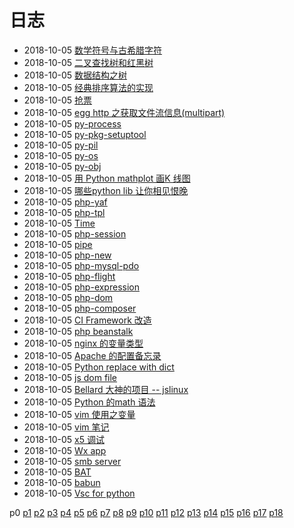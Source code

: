 # 日志
- 2018-10-05 [数学符号与古希腊字符](/b/math/math-symbol) 
- 2018-10-05 [二叉查找树和红黑树](/b/algorithm/ds-binary-search-tree) 
- 2018-10-05 [数据结构之树](/b/algorithm/algorithm-tree) 
- 2018-10-05 [经典排序算法的实现](/b/algorithm/algo-sort) 
- 2018-10-05 [抢票](/b/news/ticketing-software) 
- 2018-10-05 [egg http 之获取文件流信息(multipart)](/b/ria/egg-http) 
- 2018-10-05 [py-process](/b/py/py-process) 
- 2018-10-05 [py-pkg-setuptool](/b/py/py-pkg-setuptool) 
- 2018-10-05 [py-pil](/b/py/py-pil) 
- 2018-10-05 [py-os](/b/py/py-os) 
- 2018-10-05 [py-obj](/b/py/py-obj) 
- 2018-10-05 [用 Python mathplot 画K 线图](/b/py/py-math-mathplot-kline) 
- 2018-10-05 [哪些python lib 让你相见恨晚](/b/py/py-lib) 
- 2018-10-05 [php-yaf](/b/php/php-yaf) 
- 2018-10-05 [php-tpl](/b/php/php-tpl) 
- 2018-10-05 [Time](/b/php/php-time) 
- 2018-10-05 [php-session](/b/php/php-session) 
- 2018-10-05 [pipe](/b/php/php-posix) 
- 2018-10-05 [php-new](/b/php/php-new) 
- 2018-10-05 [php-mysql-pdo](/b/php/php-mysql-pdo) 
- 2018-10-05 [php-flight](/b/php/php-flight) 
- 2018-10-05 [php-expression](/b/php/php-expression) 
- 2018-10-05 [php-dom](/b/php/php-dom) 
- 2018-10-05 [php-composer](/b/php/php-composer) 
- 2018-10-05 [CI Framework 改造](/b/php/php-ci) 
- 2018-10-05 [php beanstalk](/b/php/php-beanstalk) 
- 2018-10-05 [nginx 的变量类型](/b/nginx/nginx-var) 
- 2018-10-05 [Apache 的配置备忘录](/b/nginx/apache-httpd-conf) 
- 2018-10-05 [Python replace with dict](/b/py/py-str-replace) 
- 2018-10-05 [js dom file](/b/ria/js-dom-file) 
- 2018-10-05 [Bellard 大神的项目 -- jslinux](/b/news/geek-proj) 
- 2018-10-05 [Python 的math 语法](/b/py/py-math) 
- 2018-10-05 [vim 使用之变量](/b/vim/vim-var) 
- 2018-10-05 [vim 笔记](/b/vim/vim-notes) 
- 2018-10-05 [x5 调试](/b/wx/wx-debug) 
- 2018-10-05 [Wx app](/b/wx/wx-app) 
- 2018-10-05 [smb server](/b/win/win-server) 
- 2018-10-05 [BAT](/b/win/win-bat) 
- 2018-10-05 [babun](/b/win/win-babun) 
- 2018-10-05 [Vsc for python](/b/vsc/vsc-python) 

 p0 [p1](/b/p/p1) [p2](/b/p/p2) [p3](/b/p/p3) [p4](/b/p/p4) [p5](/b/p/p5) [p6](/b/p/p6) [p7](/b/p/p7) [p8](/b/p/p8) [p9](/b/p/p9) [p10](/b/p/p10) [p11](/b/p/p11) [p12](/b/p/p12) [p13](/b/p/p13) [p14](/b/p/p14) [p15](/b/p/p15) [p16](/b/p/p16) [p17](/b/p/p17) [p18](/b/p/p18)